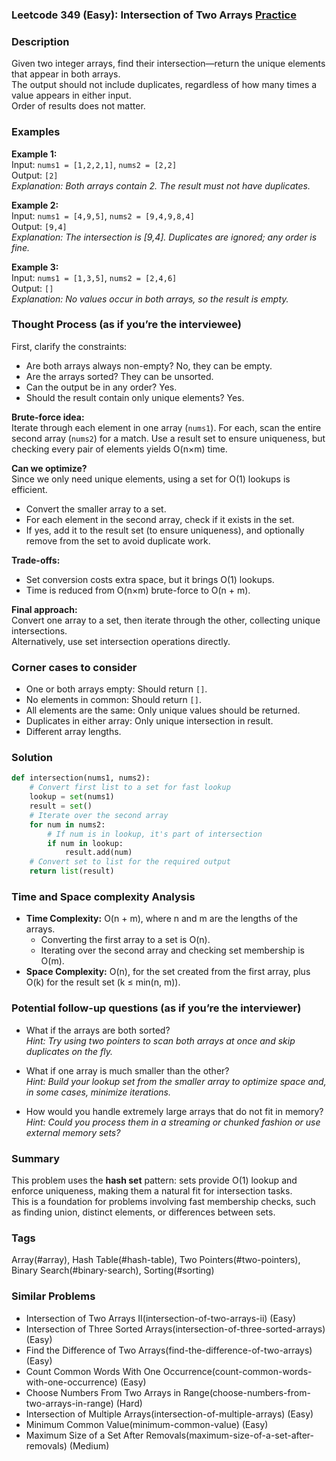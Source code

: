### Leetcode 349 (Easy): Intersection of Two Arrays [Practice](https://leetcode.com/problems/intersection-of-two-arrays)

### Description  
Given two integer arrays, find their intersection—return the unique elements that appear in both arrays.  
The output should not include duplicates, regardless of how many times a value appears in either input.  
Order of results does not matter.

### Examples  

**Example 1:**  
Input: `nums1 = [1,2,2,1]`, `nums2 = [2,2]`  
Output: `[2]`  
*Explanation: Both arrays contain 2. The result must not have duplicates.*

**Example 2:**  
Input: `nums1 = [4,9,5]`, `nums2 = [9,4,9,8,4]`  
Output: `[9,4]`  
*Explanation: The intersection is [9,4]. Duplicates are ignored; any order is fine.*

**Example 3:**  
Input: `nums1 = [1,3,5]`, `nums2 = [2,4,6]`  
Output: `[]`  
*Explanation: No values occur in both arrays, so the result is empty.*

### Thought Process (as if you’re the interviewee)  
First, clarify the constraints:
- Are both arrays always non-empty? No, they can be empty.
- Are the arrays sorted? They can be unsorted.
- Can the output be in any order? Yes.
- Should the result contain only unique elements? Yes.

**Brute-force idea:**  
Iterate through each element in one array (`nums1`). For each, scan the entire second array (`nums2`) for a match. Use a result set to ensure uniqueness, but checking every pair of elements yields O(n×m) time.

**Can we optimize?**  
Since we only need unique elements, using a set for O(1) lookups is efficient.  
- Convert the smaller array to a set.
- For each element in the second array, check if it exists in the set.
- If yes, add it to the result set (to ensure uniqueness), and optionally remove from the set to avoid duplicate work.

**Trade-offs:**  
- Set conversion costs extra space, but it brings O(1) lookups.
- Time is reduced from O(n×m) brute-force to O(n + m).

**Final approach:**  
Convert one array to a set, then iterate through the other, collecting unique intersections.  
Alternatively, use set intersection operations directly.

### Corner cases to consider  
- One or both arrays empty: Should return `[]`.
- No elements in common: Should return `[]`.
- All elements are the same: Only unique values should be returned.
- Duplicates in either array: Only unique intersection in result.
- Different array lengths.

### Solution

```python
def intersection(nums1, nums2):
    # Convert first list to a set for fast lookup
    lookup = set(nums1)
    result = set()
    # Iterate over the second array
    for num in nums2:
        # If num is in lookup, it's part of intersection
        if num in lookup:
            result.add(num)
    # Convert set to list for the required output
    return list(result)
```

### Time and Space complexity Analysis  

- **Time Complexity:** O(n + m), where n and m are the lengths of the arrays.  
  - Converting the first array to a set is O(n).
  - Iterating over the second array and checking set membership is O(m).
- **Space Complexity:** O(n), for the set created from the first array, plus O(k) for the result set (k ≤ min(n, m)).

### Potential follow-up questions (as if you’re the interviewer)  

- What if the arrays are both sorted?  
  *Hint: Try using two pointers to scan both arrays at once and skip duplicates on the fly.*

- What if one array is much smaller than the other?  
  *Hint: Build your lookup set from the smaller array to optimize space and, in some cases, minimize iterations.*

- How would you handle extremely large arrays that do not fit in memory?  
  *Hint: Could you process them in a streaming or chunked fashion or use external memory sets?*

### Summary  
This problem uses the **hash set** pattern: sets provide O(1) lookup and enforce uniqueness, making them a natural fit for intersection tasks.  
This is a foundation for problems involving fast membership checks, such as finding union, distinct elements, or differences between sets.

### Tags
Array(#array), Hash Table(#hash-table), Two Pointers(#two-pointers), Binary Search(#binary-search), Sorting(#sorting)

### Similar Problems
- Intersection of Two Arrays II(intersection-of-two-arrays-ii) (Easy)
- Intersection of Three Sorted Arrays(intersection-of-three-sorted-arrays) (Easy)
- Find the Difference of Two Arrays(find-the-difference-of-two-arrays) (Easy)
- Count Common Words With One Occurrence(count-common-words-with-one-occurrence) (Easy)
- Choose Numbers From Two Arrays in Range(choose-numbers-from-two-arrays-in-range) (Hard)
- Intersection of Multiple Arrays(intersection-of-multiple-arrays) (Easy)
- Minimum Common Value(minimum-common-value) (Easy)
- Maximum Size of a Set After Removals(maximum-size-of-a-set-after-removals) (Medium)